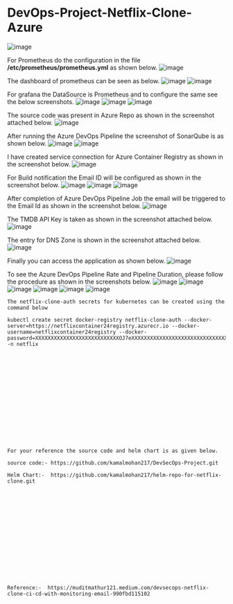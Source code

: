 # DevOps-Project-Netflix-Clone-Azure
![image](https://github.com/user-attachments/assets/3e904fc5-571e-4256-ba06-ac62a9b1cdd6)

For Prometheus do the configuration in the file **/etc/prometheus/prometheus.yml** as shown below.
![image](https://github.com/user-attachments/assets/1dc49c87-8bf7-488f-b971-5620087ae0d5)

The dashboard of prometheus can be seen as below.
![image](https://github.com/user-attachments/assets/8e60a383-5e2b-478a-90f9-78c92e22d6bf)
![image](https://github.com/user-attachments/assets/c29974c3-0b32-4a00-a579-0325eef8c4e3)

For grafana the DataSource is Prometheus and to configure the same see the below screenshots.
![image](https://github.com/user-attachments/assets/72168b65-c15c-4d11-bb12-e42dfae5a52f)
![image](https://github.com/user-attachments/assets/5bfc7cff-33f5-4145-a3ac-d63c75a3fd3a)
![image](https://github.com/user-attachments/assets/9c6bc1fd-1201-4ebf-bfe8-18f8e15abbda)

The source code was present in Azure Repo as shown in the screenshot attached below.
![image](https://github.com/user-attachments/assets/21674ba0-090f-4eec-9f71-a3860433ba9c)

After running the Azure DevOps Pipeline the screenshot of SonarQube is as shown below.
![image](https://github.com/user-attachments/assets/5692ffda-eab7-4ca8-a73a-dbc68f7a67dc)
![image](https://github.com/user-attachments/assets/e9348242-6399-4bc1-a9fa-393a00434bfd)

I have created service connection for Azure Container Registry as shown in the screenshot below.
![image](https://github.com/user-attachments/assets/ca18e948-25e5-47b1-a11b-05b28eea7495)

For Build notification the Email ID will be configured as shown in the screenshot below.
![image](https://github.com/user-attachments/assets/b55f203c-f5dc-44d7-a321-b2bad40dcb9a)
![image](https://github.com/user-attachments/assets/42325b85-2843-4aa5-9b25-0c84f1985146)
![image](https://github.com/user-attachments/assets/5bb6732e-c26d-45d8-ac08-778d61fbb652)

After completion of Azure DevOps Pipeline Job the email will be triggered to the Email Id as shown in the screenshot below.
![image](https://github.com/user-attachments/assets/416c6ab8-fff5-40a3-8e76-d6ede3d5352c)

The TMDB API Key is taken as shown in the screenshot attached below.
![image](https://github.com/user-attachments/assets/ba6b484b-2a33-4eca-892a-2342e5971483)

The entry for DNS Zone is shown in the screenshot attached below.
![image](https://github.com/user-attachments/assets/3cad3027-6849-4377-9812-e815c69697b6)

Finally you can access the application as shown below.
![image](https://github.com/user-attachments/assets/e4ae89ac-9a71-40a7-b6b1-36724ee34b3f)

To see the Azure DevOps Pipeline Rate and Pipeline Duration, please follow the procedure as shown in the screenshots below.
![image](https://github.com/user-attachments/assets/6e45d025-31ef-40c9-895c-f76b1abd98f8)
![image](https://github.com/user-attachments/assets/9a0eb187-26fb-47df-84f8-dd51e80cde57)
![image](https://github.com/user-attachments/assets/913776cc-3a6e-4997-86c9-4bc49cf45e59)
![image](https://github.com/user-attachments/assets/de8a888b-df59-4e31-93de-fb27b1be236f)
![image](https://github.com/user-attachments/assets/977f4c5f-5cae-4b32-ade8-1052a4b59c1f)
![image](https://github.com/user-attachments/assets/cb27caf7-c804-42dc-8e69-f5fd98c7ef79)

```
The netflix-clone-auth secrets for kubernetes can be created using the command below

kubectl create secret docker-registry netflix-clone-auth --docker-server=https://netflixcontainer24registry.azurecr.io --docker-username=netflixcontainer24registry --docker-password=XXXXXXXXXXXXXXXXXXXXXXXXXXXOJ7eXXXXXXXXXXXXXXXXXXXXXXXXXXXXXXXXXXXMtTc -n netflix
```

<br><br/>
<br><br/>
<br><br/>
<br><br/>
<br><br/>
<br><br/>
```
For your reference the source code and helm chart is as given below.

source code:- https://github.com/kamalmohan217/DevSecOps-Project.git

Helm Chart:-  https://github.com/kamalmohan217/helm-repo-for-netflix-clone.git
```
<br><br/>
<br><br/>
<br><br/>
<br><br/>
<br><br/>
<br><br/>
```
Reference:-  https://muditmathur121.medium.com/devsecops-netflix-clone-ci-cd-with-monitoring-email-990fbd115102
```
